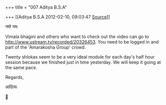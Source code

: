 +++
title = "007 Aditya B.S.A"

+++
[[Aditya B.S.A	2012-02-10, 09:03:47 [Source](https://groups.google.com/g/samskrita/c/mtLnxzqBL6o)]]



नमो नमः

  

Vimala bhagini and others who want to check out the video can go to
<http://www.ustream.tv/recorded/20326453>. You need to be logged in and part of the 'Amarakosha Group' crowd.

  

Twenty shlokas seem to be a very ideal module for each day's half hour session because we finished just in time yesterday. We will keep it going at the same pace.

  

Regards,

  

आदित्यः



